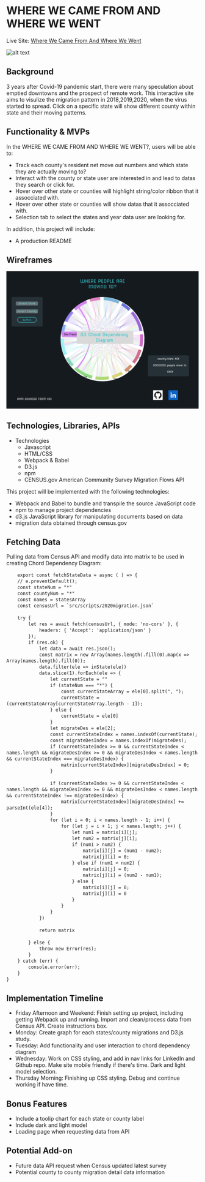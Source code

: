 # WHERE WE CAME FROM AND WHERE WE WENT

Live Site: [Where We Came From And Where We Went](https://kevinismcao.github.io/js_migration_flow_data_visualization/)

![alt text](image/video_record.gif)

## Background
3 years after Covid-19 pandemic start, there were many speculation about emptied downtowns and the prospect of remote work. This interactive site aims to visulize the migration pattern in 2018,2019,2020, when the virus started to spread. Click on a specific state will show different county within state and their moving patterns.

## Functionality & MVPs
In the WHERE WE CAME FROM AND WHERE WE WENT?, users will be able to:
* Track each county's resident net move out numbers and which state they are actually moving to? 
* Interact with the county or state user are interested in and lead to datas they search or click for.
* Hover over other state or counties will highlight string/color ribbon that it assocciated with.
* Hover over other state or counties will show datas that it assocciated with.
* Selection tab to select the states and year data user are looking for.

In addition, this project will include:
* A production README

## Wireframes
![wireframes](image/wireframe.png)

## Technologies, Libraries, APIs

* Technologies
    * Javascript
    * HTML/CSS
    * Webpack & Babel
    * D3.js
    * npm
    * CENSUS.gov American Community Survey Migration Flows API

This project will be implemented with the following technologies:
* Webpack and Babel to bundle and transpile the source JavaScript code
* npm to manage project dependencies
* d3.js JavaScript library for manipulating documents based on data
* migration data obtained through census.gov

## Fetching Data
Pulling data from Census API and modify data into matrix to be used in creating Chord Dependency Diagram:
```
    export const fetchStateData = async ( ) => {
    // e.preventDefault();
    const stateNum = "*" 
    const countyNum = "*" 
    const names = statesArray
    const censusUrl = `src/scripts/2020migration.json`

    try {
        let res = await fetch(censusUrl, { mode: 'no-cors' }, {
            headers: { 'Accept': 'application/json' }
        });
        if (res.ok) {
            let data = await res.json();
            const matrix = new Array(names.length).fill(0).map(x => Array(names.length).fill(0));
            data.filter(ele => inState(ele))
            data.slice(1).forEach(ele => {
                let currentState = ""
                if (stateNum === "*") {
                    const currentStateArray = ele[0].split(", ");
                    currentState = (currentStateArray[currentStateArray.length - 1]);
                } else {
                    currentState = ele[0]
                }
                let migrateDes = ele[2];
                const currentStateIndex = names.indexOf(currentState);
                const migrateDesIndex = names.indexOf(migrateDes);
                if (currentStateIndex >= 0 && currentStateIndex < names.length && migrateDesIndex >= 0 && migrateDesIndex < names.length && currentStateIndex === migrateDesIndex) {
                    matrix[currentStateIndex][migrateDesIndex] = 0;
                }

                if (currentStateIndex >= 0 && currentStateIndex < names.length && migrateDesIndex >= 0 && migrateDesIndex < names.length && currentStateIndex !== migrateDesIndex) {
                    matrix[currentStateIndex][migrateDesIndex] += parseInt(ele[4]);
                }
                for (let i = 0; i < names.length - 1; i++) {
                    for (let j = i + 1; j < names.length; j++) {
                        let num1 = matrix[i][j];
                        let num2 = matrix[j][i];
                        if (num1 > num2) {
                            matrix[i][j] = (num1 - num2);
                            matrix[j][i] = 0;
                        } else if (num1 < num2) {
                            matrix[i][j] = 0;
                            matrix[j][i] = (num2 - num1);
                        } else {
                            matrix[i][j] = 0;
                            matrix[j][i] = 0
                        }
                    }
                }
            })
            
            return matrix

        } else {
            throw new Error(res);
        }
    } catch (err) {
        console.error(err);
    }
}

```

## Implementation Timeline
* Friday Afternoon and Weekend: Finish setting up project, including getting Webpack up and running. Import and clean/process data from Census API. Create instructions box.
* Monday: Create graph for each states/county migrations and D3.js study.
* Tuesday: Add functionality and user interaction to chord dependency diagram 
* Wednesday: Work on CSS styling, and add in nav links for LinkedIn and Github repo. Make site mobile friendly if there's time. Dark and light model selection.
* Thursday Morning: Finishing up CSS styling. Debug and continue working if have time.

## Bonus Features
* Include a toolip chart for each state or county label
* Include dark and light model 
* Loading page when requesting data from API

## Potential Add-on
* Future data API request when Census updated latest survey
* Potential county to county migration detail data information